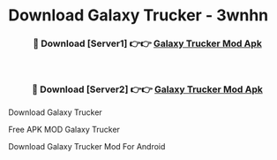 # Download Galaxy Trucker - 3wnhn



<div align="center">
<h3>🔴 Download [Server1] 👉👉 <a href="https://momento.my/?title=Galaxy_Trucker">Galaxy Trucker Mod Apk</a></h3><br>

<h3>🔴 Download [Server2] 👉👉 <a href="https://momento.my/?title=Galaxy_Trucker">Galaxy Trucker Mod Apk</a></h3>
</div>



Download Galaxy Trucker 

Free APK MOD Galaxy Trucker 

Download Galaxy Trucker Mod For Android
